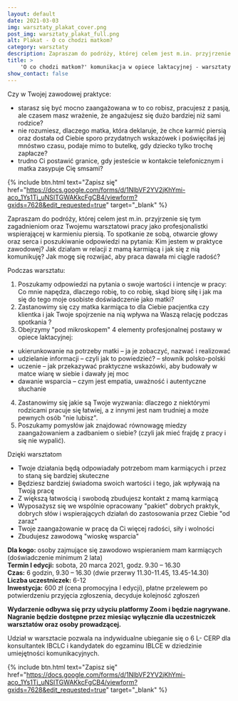 ```yaml
---
layout: default
date: 2021-03-03
img: warsztaty_plakat_cover.png
post_img: warsztaty_plakat_full.png
alt: Plakat - O co chodzi matkom?
category: warsztaty
description: Zapraszam do podróży, której celem jest m.in. przyjrzenie się Twojemu warsztatowi pracy jako profesjonalistki wspierającej w karmieniu piersią.
title: >
    'O co chodzi matkom?' komunikacja w opiece laktacyjnej - warsztaty
show_contact: false
---
```


Czy w Twojej zawodowej praktyce:
- starasz się być mocno zaangażowana w to co robisz, pracujesz z pasją, ale czasem masz wrażenie, że angażujesz się dużo bardziej niż sami rodzice?
- nie rozumiesz, dlaczego matka, która deklaruje, że chce karmić piersią oraz dostała od Ciebie sporo przydatnych wskazówek i poświęciłaś jej mnóstwo czasu, podaje mimo to butelkę, gdy dziecko tylko trochę zapłacze?
- trudno Ci postawić granice, gdy jesteście w kontakcie telefonicznym i matka zasypuje Cię smsami?

{% include btn.html text="Zapisz się" href="https://docs.google.com/forms/d/1NlbVF2YV2jKhYmi-aco_1Ys1Tj_uNSITGWAKkcFgCB4/viewform?gxids=7628&edit_requested=true" target="_blank" %}
<br>

Zapraszam do podróży, której celem jest m.in. przyjrzenie się tym zagadnieniom oraz Twojemu warsztatowi pracy jako profesjonalistki wspierającej w karmieniu piersią. To spotkanie ze sobą, otwarcie głowy oraz serca i poszukiwanie odpowiedzi na pytania: Kim jestem w praktyce zawodowej? Jak działam w relacji z mamą karmiącą i jak się z nią komunikuję? Jak mogę się rozwijać, aby praca dawała mi ciągle radość?

Podczas warsztatu:
1. Poszukamy odpowiedzi na pytania o swoje wartości i intencje w pracy: Co mnie napędza, dlaczego robię, to co robię, skąd biorę siłę i jak ma się do tego moje osobiste doświadczenie jako matki?
2. Zastanowimy się czy matka karmiąca to dla Ciebie pacjentka czy klientka i jak Twoje spojrzenie na nią wpływa na Waszą relację podczas spotkania ?
3. Obejrzymy "pod mikroskopem" 4 elementy profesjonalnej postawy w opiece laktacyjnej:
- ukierunkowanie na potrzeby matki – ja je zobaczyć, nazwać i realizować
- udzielanie informacji – czyli jak to powiedzieć? – słownik polsko-polski
- uczenie – jak przekazywać praktyczne wskazówki, aby budowały w matce wiarę w siebie i dawały jej moc
- dawanie wsparcia – czym jest empatia, uważność i autentyczne słuchanie
4. Zastanowimy się jakie są Twoje wyzwania: dlaczego z niektórymi rodzicami pracuje się łatwiej, a z innymi jest nam trudniej a może pewnych osób "nie lubisz".
5. Poszukamy pomysłów jak znajdować równowagę miedzy zaangażowaniem a zadbaniem o siebie? (czyli jak mieć frajdę z pracy i się nie wypalić).

Dzięki warsztatom
- Twoje działania będą odpowiadały potrzebom mam karmiących i przez to staną się bardziej skuteczne
- Będziesz bardziej świadoma swoich wartości i tego, jak wpływają na Twoją pracę
- Z większą łatwością i swobodą zbudujesz kontakt z mamą karmiącą
- Wyposażysz się we wspólnie opracowany "pakiet" dobrych praktyk, dobrych słów i wspierających działań do zastosowania przez Ciebie "od zaraz"
- Twoje zaangażowanie w pracę da Ci więcej radości, siły i wolności
- Zbudujesz zawodową "wioskę wsparcia"

**Dla kogo:** osoby zajmujące się zawodowo wspieraniem mam karmiących (doświadczenie minimum 2 lata) <br>
**Termin I edycji:** sobota, 20 marca 2021, godz. 9.30 – 16.30 <br>
**Czas:** 6 godzin, 9.30 – 16.30 (dwie przerwy 11.30-11.45, 13.45-14.30) <br>
**Liczba uczestniczek:** 6-12 <br>
**Inwestycja:** 600 zł (cena promocyjna I edycji), płatne przelewem po potwierdzeniu przyjęcia zgłoszenia, decyduje kolejność zgłoszeń

**Wydarzenie odbywa się przy użyciu platformy Zoom i będzie nagrywane. Nagranie będzie dostępne przez miesiąc wyłącznie dla uczestniczek warsztatów oraz osoby prowadzącej.**

Udział w warsztacie pozwala na indywidualne ubieganie się o 6 L- CERP dla konsultantek IBCLC i kandydatek do egzaminu IBLCE w dziedzinie umiejętności komunikacyjnych.

{% include btn.html text="Zapisz się" href="https://docs.google.com/forms/d/1NlbVF2YV2jKhYmi-aco_1Ys1Tj_uNSITGWAKkcFgCB4/viewform?gxids=7628&edit_requested=true" target="_blank" %}